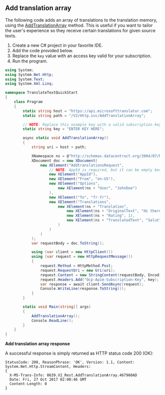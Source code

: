 ## Add translation array

The following code adds an array of translations to the translation memory, using the [AddTranslationArray](http://docs.microsofttranslator.com/text-translate.html#!/default/post_AddTranslationArray) method. This is useful if you want to tailor the user's experience so they receive certain translations for given source texts.

1. Create a new C# project in your favorite IDE.
2. Add the code provided below.
3. Replace the `key` value with an access key valid for your subscription.
4. Run the program.

```csharp
using System;
using System.Net.Http;
using System.Text;
using System.Xml.Linq;

namespace TranslateTextQuickStart
{
    class Program
    {
        static string host = "https://api.microsofttranslator.com";
        static string path = "/V2/Http.svc/AddTranslationArray";

        // NOTE: Replace this example key with a valid subscription key.
        static string key = "ENTER KEY HERE";

        async static void AddTranslationArray()
        {
            string uri = host + path;

            XNamespace ns = @"http://schemas.datacontract.org/2004/07/Microsoft.MT.Web.Service.V2";
            XDocument doc = new XDocument(
                new XElement("AddtranslationsRequest",
                    // NOTE: AppId is required, but it can be empty because we are sending the Ocp-Apim-Subscription-Key header.
                    new XElement("AppId"),
                    new XElement("From", "en-US"),
                    new XElement("Options",
                        new XElement(ns + "User", "JohnDoe")
                    ),
                    new XElement("To", "fr-fr"),
                    new XElement("Translations",
                        new XElement(ns + "Translation",
                            new XElement(ns + "OriginalText", "Hi there"),
                            new XElement(ns + "Rating", 1),
                            new XElement(ns + "TranslatedText", "Salut")
                        )
                    )
                )
            );
            var requestBody = doc.ToString();

            using (var client = new HttpClient())
            using (var request = new HttpRequestMessage())
            {
                request.Method = HttpMethod.Post;
                request.RequestUri = new Uri(uri);
                request.Content = new StringContent(requestBody, Encoding.UTF8, "text/xml");
                request.Headers.Add("Ocp-Apim-Subscription-Key", key);
                var response = await client.SendAsync(request);
                Console.WriteLine(response.ToString());
            }
        }

        static void Main(string[] args)
        {
            AddTranslationArray();
            Console.ReadLine();
        }
    }
}
```

**Add translation array response**

A successful response is simply returned as HTTP status code 200 (OK): 

```http
StatusCode: 200, ReasonPhrase: 'OK', Version: 1.1, Content: System.Net.Http.StreamContent, Headers:
{
  X-MS-Trans-Info: 0639.V2_Rest.AddTranslationArray.467960AD
  Date: Fri, 27 Oct 2017 02:00:46 GMT
  Content-Length: 0
}
```
